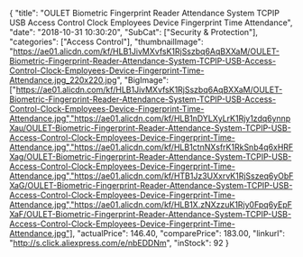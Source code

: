 {
	"title": "OULET Biometric Fingerprint Reader Attendance System TCPIP USB Access Control Clock Employees Device Fingerprint Time Attendance",
	"date": "2018-10-31 10:30:20",
	"SubCat": ["Security & Protection"],
	"categories": ["Access Control"],
	"thumbnailImage": "https://ae01.alicdn.com/kf/HLB1JivMXvfsK1RjSszbq6AqBXXaM/OULET-Biometric-Fingerprint-Reader-Attendance-System-TCPIP-USB-Access-Control-Clock-Employees-Device-Fingerprint-Time-Attendance.jpg_220x220.jpg",
	"BigImage": ["https://ae01.alicdn.com/kf/HLB1JivMXvfsK1RjSszbq6AqBXXaM/OULET-Biometric-Fingerprint-Reader-Attendance-System-TCPIP-USB-Access-Control-Clock-Employees-Device-Fingerprint-Time-Attendance.jpg","https://ae01.alicdn.com/kf/HLB1nDYLXyLrK1Rjy1zdq6ynnpXau/OULET-Biometric-Fingerprint-Reader-Attendance-System-TCPIP-USB-Access-Control-Clock-Employees-Device-Fingerprint-Time-Attendance.jpg","https://ae01.alicdn.com/kf/HLB1ctnNXsfrK1RkSnb4q6xHRFXag/OULET-Biometric-Fingerprint-Reader-Attendance-System-TCPIP-USB-Access-Control-Clock-Employees-Device-Fingerprint-Time-Attendance.jpg","https://ae01.alicdn.com/kf/HTB1Jz3UXxrvK1RjSszeq6yObFXaG/OULET-Biometric-Fingerprint-Reader-Attendance-System-TCPIP-USB-Access-Control-Clock-Employees-Device-Fingerprint-Time-Attendance.jpg","https://ae01.alicdn.com/kf/HLB1X.zNXzzuK1Rjy0Fpq6yEpFXaF/OULET-Biometric-Fingerprint-Reader-Attendance-System-TCPIP-USB-Access-Control-Clock-Employees-Device-Fingerprint-Time-Attendance.jpg"],
	"actualPrice": 146.40,
	"comparePrice": 183.00,
	"linkurl": "http://s.click.aliexpress.com/e/nbEDDNm",
	"inStock": 92
}
